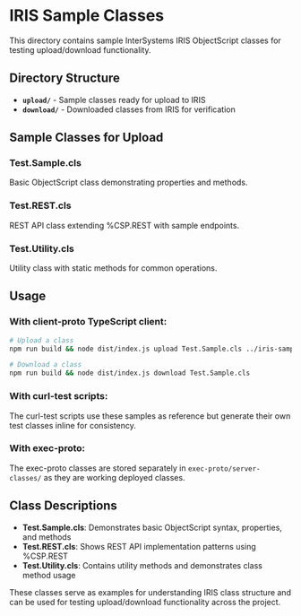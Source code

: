 # IRIS Sample Classes

This directory contains sample InterSystems IRIS ObjectScript classes for testing upload/download functionality.

## Directory Structure

- **`upload/`** - Sample classes ready for upload to IRIS
- **`download/`** - Downloaded classes from IRIS for verification

## Sample Classes for Upload

### Test.Sample.cls
Basic ObjectScript class demonstrating properties and methods.

### Test.REST.cls  
REST API class extending %CSP.REST with sample endpoints.

### Test.Utility.cls
Utility class with static methods for common operations.

## Usage

### With client-proto TypeScript client:
```bash
# Upload a class
npm run build && node dist/index.js upload Test.Sample.cls ../iris-samples/upload/Test.Sample.cls

# Download a class  
npm run build && node dist/index.js download Test.Sample.cls
```

### With curl-test scripts:
The curl-test scripts use these samples as reference but generate their own test classes inline for consistency.

### With exec-proto:
The exec-proto classes are stored separately in `exec-proto/server-classes/` as they are working deployed classes.

## Class Descriptions

- **Test.Sample.cls**: Demonstrates basic ObjectScript syntax, properties, and methods
- **Test.REST.cls**: Shows REST API implementation patterns using %CSP.REST
- **Test.Utility.cls**: Contains utility methods and demonstrates class method usage

These classes serve as examples for understanding IRIS class structure and can be used for testing upload/download functionality across the project.